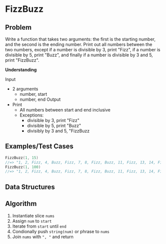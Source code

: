 # FizzBuzz

## Problem

Write a function that takes two arguments: the first is the starting number, and the second is the ending number. Print out all numbers between the two numbers, except if a number is divisible by 3, print "Fizz", if a number is divisible by 5, print "Buzz", and finally if a number is divisible by 3 and 5, print "FizzBuzz".

__Understanding__

Input
- 2 arguments
  - number, start
  - number, end
Output
- Print
  - All numbers between start and end inclusive
  - Exceptions:
    - divisible by 3, print "Fizz"
    - divisible by 5, print "Buzz"
    - divisibly by 3 and 5, "FizzBuzz

## Examples/Test Cases

```go
FizzBuzz(1, 15)
//=> "1, 2, Fizz, 4, Buzz, Fizz, 7, 8, Fizz, Buzz, 11, Fizz, 13, 14, FizzBuzz"
FizzBuzz(1, 100)
//=> "1, 2, Fizz, 4, Buzz, Fizz, 7, 8, Fizz, Buzz, 11, Fizz, 13, 14, FizzBuzz, ..."
```

## Data Structures

## Algorithm

1. Instantiate slice `nums`
1. Assign `num` to `start`
1. Iterate from `start` until `end`
1.   Condionally push `string(num)` or phrase to `nums`
1. Join `nums` with `", "` and return
